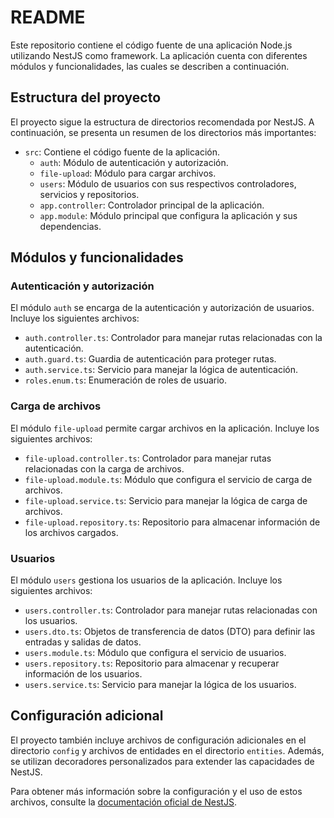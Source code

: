 # README 

Este repositorio contiene el código fuente de una aplicación Node.js utilizando NestJS como framework. La aplicación cuenta con diferentes módulos y funcionalidades, las cuales se describen a continuación.

## Estructura del proyecto

El proyecto sigue la estructura de directorios recomendada por NestJS. A continuación, se presenta un resumen de los directorios más importantes:

- `src`: Contiene el código fuente de la aplicación.
  - `auth`: Módulo de autenticación y autorización.
  - `file-upload`: Módulo para cargar archivos.
  - `users`: Módulo de usuarios con sus respectivos controladores, servicios y repositorios.
  - `app.controller`: Controlador principal de la aplicación.
  - `app.module`: Módulo principal que configura la aplicación y sus dependencias.

## Módulos y funcionalidades

### Autenticación y autorización

El módulo `auth` se encarga de la autenticación y autorización de usuarios. Incluye los siguientes archivos:

- `auth.controller.ts`: Controlador para manejar rutas relacionadas con la autenticación.
- `auth.guard.ts`: Guardia de autenticación para proteger rutas.
- `auth.service.ts`: Servicio para manejar la lógica de autenticación.
- `roles.enum.ts`: Enumeración de roles de usuario.

### Carga de archivos

El módulo `file-upload` permite cargar archivos en la aplicación. Incluye los siguientes archivos:

- `file-upload.controller.ts`: Controlador para manejar rutas relacionadas con la carga de archivos.
- `file-upload.module.ts`: Módulo que configura el servicio de carga de archivos.
- `file-upload.service.ts`: Servicio para manejar la lógica de carga de archivos.
- `file-upload.repository.ts`: Repositorio para almacenar información de los archivos cargados.

### Usuarios

El módulo `users` gestiona los usuarios de la aplicación. Incluye los siguientes archivos:

- `users.controller.ts`: Controlador para manejar rutas relacionadas con los usuarios.
- `users.dto.ts`: Objetos de transferencia de datos (DTO) para definir las entradas y salidas de datos.
- `users.module.ts`: Módulo que configura el servicio de usuarios.
- `users.repository.ts`: Repositorio para almacenar y recuperar información de los usuarios.
- `users.service.ts`: Servicio para manejar la lógica de los usuarios.

## Configuración adicional

El proyecto también incluye archivos de configuración adicionales en el directorio `config` y archivos de entidades en el directorio `entities`. Además, se utilizan decoradores personalizados para extender las capacidades de NestJS.

Para obtener más información sobre la configuración y el uso de estos archivos, consulte la [documentación oficial de NestJS](https://docs.nestjs.com/).
